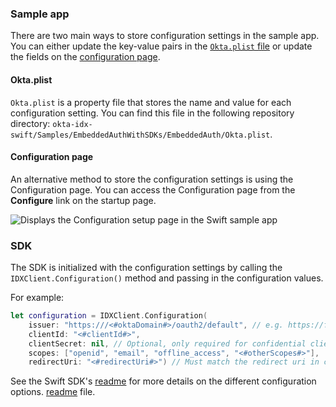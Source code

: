 ### Sample app

There are two main ways to store configuration settings in the sample app.
You can either update the key-value pairs in the [`Okta.plist` file](#okta-plist)
or update the fields on the [configuration page](#configuration-page).

#### Okta.plist

`Okta.plist` is a property file that stores the name and value for each configuration setting. You can find this file in the following repository directory: `okta-idx-swift/Samples/EmbeddedAuthWithSDKs/EmbeddedAuth/Okta.plist`.

#### Configuration page

An alternative method to store the configuration settings is using the Configuration page. You can access the Configuration page from the **Configure** link on the startup page.

<div class="common-image-format">

![Displays the Configuration setup page in the Swift sample app](/img/oie-embedded-sdk/oie-embedded-sdk-widget-swift-configs.png)

</div>

### SDK

The SDK is initialized with the configuration settings by calling the `IDXClient.Configuration()` method and passing in the configuration values.

For example:

```swift
let configuration = IDXClient.Configuration(
    issuer: "https:///<#oktaDomain#>/oauth2/default", // e.g. https://foo.okta.com/oauth2/default, https://foo.okta.com/oauth2/ausar5vgt5TSDsfcJ0h7
    clientId: "<#clientId#>",
    clientSecret: nil, // Optional, only required for confidential clients.
    scopes: ["openid", "email", "offline_access", "<#otherScopes#>"],
    redirectUri: "<#redirectUri#>") // Must match the redirect uri in client app settings/console
```

See the Swift SDK's [readme](https://github.com/okta/okta-idx-swift#readme) for more details on the different configuration options.
[readme](https://github.com/okta/okta-idx-swift#readme) file.
